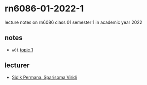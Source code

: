 # rn6086-01-2022-1
lecture notes on rn6086 class 01 semester 1 in academic year 2022


## notes
+ `w01` [topic 1](note/01)


## lecturer
+ [Sidik Permana, Sparisoma Viridi](todo/img/rn6086-01-2022-1.png)